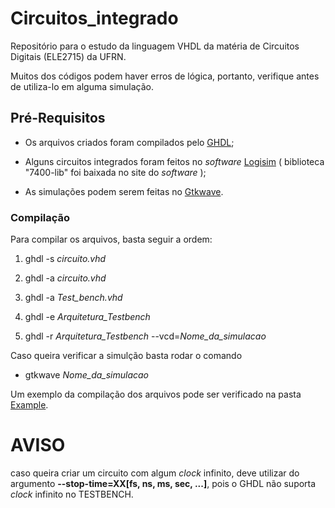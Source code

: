 # Circuitos_integrado

Repositório para o estudo da linguagem VHDL da matéria de Circuitos Digitais (ELE2715) da UFRN. 

Muitos dos códigos podem haver erros de lógica, portanto, verifique antes de utiliza-lo em alguma simulação.

## Pré-Requisitos

* Os arquivos criados foram compilados pelo [GHDL](http://ghdl.free.fr/); 
  
* Alguns circuitos integrados foram feitos no _software_ [Logisim](http://www.cburch.com/logisim/pt/index.html) ( biblioteca "7400-lib" foi baixada no site do _software_ );

* As simulações podem serem feitas no [Gtkwave](http://gtkwave.sourceforge.net/).

### Compilação

Para compilar os arquivos, basta seguir a ordem:

1. ghdl -s *circuito.vhd*
   
2. ghdl -a *circuito.vhd*
   
3. ghdl -a *Test_bench.vhd*
   
4. ghdl -e *Arquitetura_Testbench*
   
5. ghdl -r *Arquitetura_Testbench* --vcd=*Nome_da_simulacao*

Caso queira verificar a simulção basta rodar o comando

* gtkwave *Nome_da_simulacao*

Um exemplo da compilação dos arquivos pode ser verificado na pasta [Example](VHDL/Example/).

# AVISO

caso queira criar um circuito com algum *clock* infinito, deve utilizar do argumento **--stop-time=XX[fs, ns, ms, sec, ...]**, pois o GHDL não suporta *clock* infinito no TESTBENCH.


   
